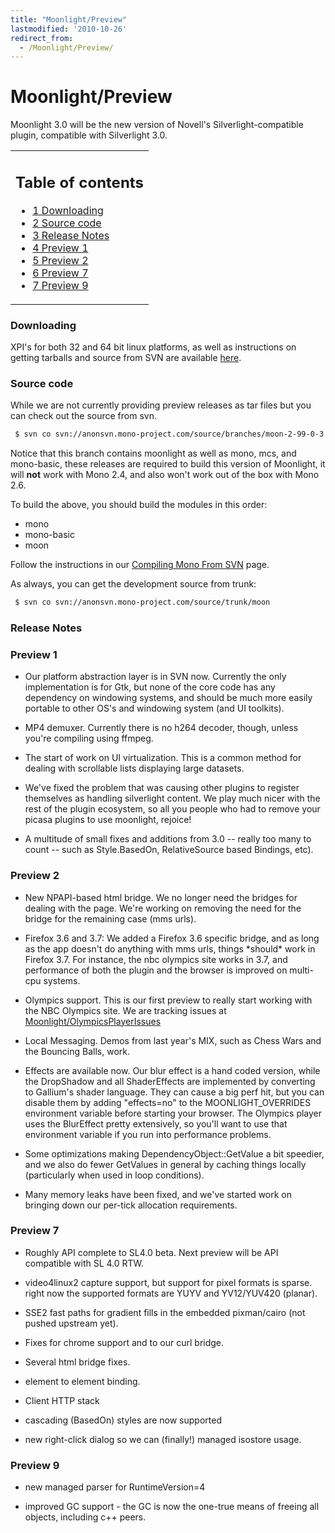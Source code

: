 ```yaml
---
title: "Moonlight/Preview"
lastmodified: '2010-10-26'
redirect_from:
  - /Moonlight/Preview/
---
```


Moonlight/Preview
=================

Moonlight 3.0 will be the new version of Novell's Silverlight-compatible plugin, compatible with Silverlight 3.0.

<table>
<col width="100%" />
<tbody>
<tr class="odd">
<td align="left"><h2>Table of contents</h2>
<ul>
<li><a href="#downloading">1 Downloading</a></li>
<li><a href="#source-code">2 Source code</a></li>
<li><a href="#release-notes">3 Release Notes</a></li>
<li><a href="#preview-1">4 Preview 1</a></li>
<li><a href="#preview-2">5 Preview 2</a></li>
<li><a href="#preview-7">6 Preview 7</a></li>
<li><a href="#preview-9">7 Preview 9</a></li>
</ul></td>
</tr>
</tbody>
</table>

### Downloading

XPI's for both 32 and 64 bit linux platforms, as well as instructions on getting tarballs and source from SVN are available [here](http://go-mono.com/moonlight-preview).

### Source code

While we are not currently providing preview releases as tar files but you can check out the source from svn.

``` bash
 $ svn co svn://anonsvn.mono-project.com/source/branches/moon-2-99-0-3
```

 Notice that this branch contains moonlight as well as mono, mcs, and mono-basic, these releases are required to build this version of Moonlight, it will **not** work with Mono 2.4, and also won't work out of the box with Mono 2.6.

To build the above, you should build the modules in this order:

-   mono
-   mono-basic
-   moon

Follow the instructions in our [Compiling Mono From SVN](/Compiling_Mono_From_SVN) page.

As always, you can get the development source from trunk:

``` bash
 $ svn co svn://anonsvn.mono-project.com/source/trunk/moon
```

### Release Notes

### Preview 1

-   Our platform abstraction layer is in SVN now. Currently the only implementation is for Gtk, but none of the core code has any dependency on windowing systems, and should be much more easily portable to other OS's and windowing system (and UI toolkits).

-   MP4 demuxer. Currently there is no h264 decoder, though, unless you're compiling using ffmpeg.

-   The start of work on UI virtualization. This is a common method for dealing with scrollable lists displaying large datasets.

-   We've fixed the problem that was causing other plugins to register themselves as handling silverlight content. We play much nicer with the rest of the plugin ecosystem, so all you people who had to remove your picasa plugins to use moonlight, rejoice!

-   A multitude of small fixes and additions from 3.0 -- really too many to count -- such as Style.BasedOn, RelativeSource based Bindings, etc).

### Preview 2

-   New NPAPI-based html bridge. We no longer need the bridges for dealing with the page. We're working on removing the need for the bridge for the remaining case (mms urls).

-   Firefox 3.6 and 3.7: We added a Firefox 3.6 specific bridge, and as long as the app doesn't do anything with mms urls, things \*should\* work in Firefox 3.7. For instance, the nbc olympics site works in 3.7, and performance of both the plugin and the browser is improved on multi-cpu systems.

-   Olympics support. This is our first preview to really start working with the NBC Olympics site. We are tracking issues at [Moonlight/OlympicsPlayerIssues](/Moonlight/OlympicsPlayerIssues)

-   Local Messaging. Demos from last year's MIX, such as Chess Wars and the Bouncing Balls, work.

-   Effects are available now. Our blur effect is a hand coded version, while the DropShadow and all ShaderEffects are implemented by converting to Gallium's shader language. They can cause a big perf hit, but you can disable them by adding "effects=no" to the MOONLIGHT_OVERRIDES environment variable before starting your browser. The Olympics player uses the BlurEffect pretty extensively, so you'll want to use that environment variable if you run into performance problems.

-   Some optimizations making DependencyObject::GetValue a bit speedier, and we also do fewer GetValues in general by caching things locally (particularly when used in loop conditions).

-   Many memory leaks have been fixed, and we've started work on bringing down our per-tick allocation requirements.

### Preview 7

-   Roughly API complete to SL4.0 beta. Next preview will be API compatible with SL 4.0 RTW.

-   video4linux2 capture support, but support for pixel formats is sparse. right now the supported formats are YUYV and YV12/YUV420 (planar).

-   SSE2 fast paths for gradient fills in the embedded pixman/cairo (not pushed upstream yet).

-   Fixes for chrome support and to our curl bridge.

-   Several html bridge fixes.

-   element to element binding.

-   Client HTTP stack

-   cascading (BasedOn) styles are now supported

-   new right-click dialog so we can (finally!) managed isostore usage.

### Preview 9

-   new managed parser for RuntimeVersion=4

-   improved GC support - the GC is now the one-true means of freeing all objects, including c++ peers.
